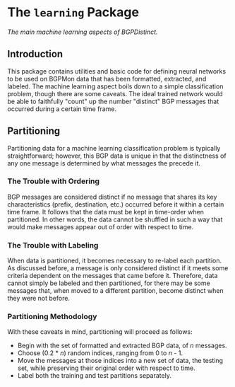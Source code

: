 # The `learning` Package
*The main machine learning aspects of BGPDistinct.*

## Introduction
This package contains utilities and basic code for defining neural networks to
be used on BGPMon data that has been formatted, extracted, and labeled. The
machine learning aspect boils down to a simple classification problem, though
there are some caveats. The ideal trained network would be able to faithfully
"count" up the number "distinct" BGP messages that occurred during a certain
time frame.

## Partitioning
Partitioning data for a machine learning classification problem is typically
straightforward; however, this BGP data is unique in that the distinctness of
any one message is determined by what messages the precede it.

### The Trouble with Ordering
BGP messages are considered distinct if no message that shares its key
characteristics (prefix, destination, etc.) occurred before it within a certain
time frame. It follows that the data must be kept in time-order when
partitioned. In other words, the data cannot be shuffled in such a way that
would make messages appear out of order with respect to time.

### The Trouble with Labeling
When data is partitioned, it becomes necessary to re-label each partition. As
discussed before, a message is only considered distinct if it meets some
criteria dependent on the messages that came before it. Therefore, data cannot
simply be labeled and then partitioned, for there may be some messages that,
when moved to a different partition, become distinct when they were not before.

### Partitioning Methodology
With these caveats in mind, partitioning will proceed as follows:
* Begin with the set of formatted and extracted BGP data, of *n* messages.
* Choose (0.2 * *n*) random indices, ranging from 0 to *n* - 1.
* Move the messages at those indices into a new set of data, the testing set,
  while preserving their original order with respect to time.
* Label both the training and test partitions separately.
